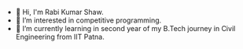 - 👋 Hi, I'm Rabi Kumar Shaw.
- 👀 I’m interested in competitive programming.
- 🌱 I’m currently learning in second year of my B.Tech journey in Civil Engineering from IIT Patna.

<!---
myselfRabi/myselfRabi is a ✨ special ✨ repository because its `README.md` (this file) appears on your GitHub profile.
You can click the Preview link to take a look at your changes.
--->
